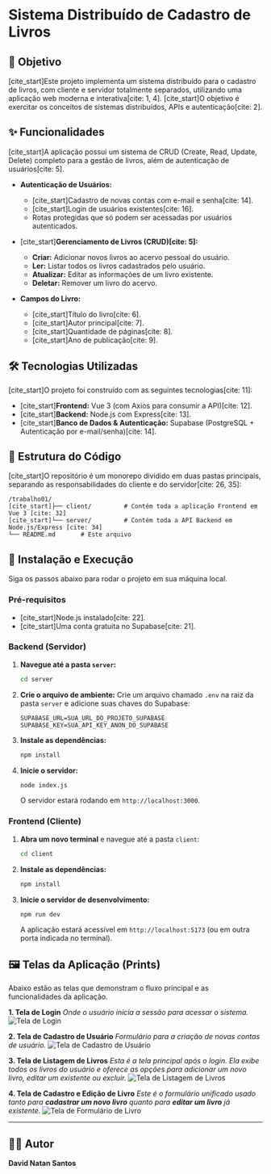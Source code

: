# Sistema Distribuído de Cadastro de Livros

## 🎯 Objetivo

[cite_start]Este projeto implementa um sistema distribuído para o cadastro de livros, com cliente e servidor totalmente separados, utilizando uma aplicação web moderna e interativa[cite: 1, 4]. [cite_start]O objetivo é exercitar os conceitos de sistemas distribuídos, APIs e autenticação[cite: 2].

## ✨ Funcionalidades

[cite_start]A aplicação possui um sistema de CRUD (Create, Read, Update, Delete) completo para a gestão de livros, além de autenticação de usuários[cite: 5].

* **Autenticação de Usuários:**
    * [cite_start]Cadastro de novas contas com e-mail e senha[cite: 14].
    * [cite_start]Login de usuários existentes[cite: 16].
    * Rotas protegidas que só podem ser acessadas por usuários autenticados.

* [cite_start]**Gerenciamento de Livros (CRUD)[cite: 5]:**
    * **Criar:** Adicionar novos livros ao acervo pessoal do usuário.
    * **Ler:** Listar todos os livros cadastrados pelo usuário.
    * **Atualizar:** Editar as informações de um livro existente.
    * **Deletar:** Remover um livro do acervo.

* **Campos do Livro:**
    * [cite_start]Título do livro[cite: 6].
    * [cite_start]Autor principal[cite: 7].
    * [cite_start]Quantidade de páginas[cite: 8].
    * [cite_start]Ano de publicação[cite: 9].

## 🛠️ Tecnologias Utilizadas

[cite_start]O projeto foi construído com as seguintes tecnologias[cite: 11]:

* [cite_start]**Frontend:** Vue 3 (com Axios para consumir a API)[cite: 12].
* [cite_start]**Backend:** Node.js com Express[cite: 13].
* [cite_start]**Banco de Dados & Autenticação:** Supabase (PostgreSQL + Autenticação por e-mail/senha)[cite: 14].

## 📂 Estrutura do Código

[cite_start]O repositório é um monorepo dividido em duas pastas principais, separando as responsabilidades do cliente e do servidor[cite: 26, 35]:

```
/trabalho01/
[cite_start]├── client/         # Contém toda a aplicação Frontend em Vue 3 [cite: 32]
[cite_start]└── server/         # Contém toda a API Backend em Node.js/Express [cite: 34]
└── README.md       # Este arquivo
```

## 🚀 Instalação e Execução

Siga os passos abaixo para rodar o projeto em sua máquina local.

### Pré-requisitos

* [cite_start]Node.js instalado[cite: 22].
* [cite_start]Uma conta gratuita no Supabase[cite: 21].

### Backend (Servidor)

1.  **Navegue até a pasta `server`:**
    ```bash
    cd server
    ```
2.  **Crie o arquivo de ambiente:**
    Crie um arquivo chamado `.env` na raiz da pasta `server` e adicione suas chaves do Supabase:
    ```env
    SUPABASE_URL=SUA_URL_DO_PROJETO_SUPABASE
    SUPABASE_KEY=SUA_API_KEY_ANON_DO_SUPABASE
    ```
3.  **Instale as dependências:**
    ```bash
    npm install
    ```
4.  **Inicie o servidor:**
    ```bash
    node index.js
    ```
    O servidor estará rodando em `http://localhost:3000`.

### Frontend (Cliente)

1.  **Abra um novo terminal** e navegue até a pasta `client`:
    ```bash
    cd client
    ```
2.  **Instale as dependências:**
    ```bash
    npm install
    ```
3.  **Inicie o servidor de desenvolvimento:**
    ```bash
    npm run dev
    ```
    A aplicação estará acessível em `http://localhost:5173` (ou em outra porta indicada no terminal).

## 🖼️ Telas da Aplicação (Prints)

Abaixo estão as telas que demonstram o fluxo principal e as funcionalidades da aplicação.

**1. Tela de Login**
*Onde o usuário inicia a sessão para acessar o sistema.*
![Tela de Login](INSIRA_AQUI_O_CAMINHO_PARA_O_PRINT_DA_TELA_DE_LOGIN.png)

**2. Tela de Cadastro de Usuário**
*Formulário para a criação de novas contas de usuário.*
![Tela de Cadastro de Usuário](INSIRA_AQUI_O_CAMINHO_PARA_O_PRINT_DA_TELA_DE_CADASTRO.png)

**3. Tela de Listagem de Livros**
*Esta é a tela principal após o login. Ela exibe todos os livros do usuário e oferece as opções para adicionar um novo livro, editar um existente ou excluir.*
![Tela de Listagem de Livros](INSIRA_AQUI_O_CAMINHO_PARA_O_PRINT_DA_TELA_DE_LISTAGEM.png)

**4. Tela de Cadastro e Edição de Livro**
*Este é o formulário unificado usado tanto para **cadastrar um novo livro** quanto para **editar um livro** já existente.*
![Tela de Formulário de Livro](INSIRA_AQUI_O_CAMINHO_PARA_O_PRINT_DA_TELA_DO_FORMULARIO.png)

---
## 👨‍💻 Autor

**David Natan Santos**
